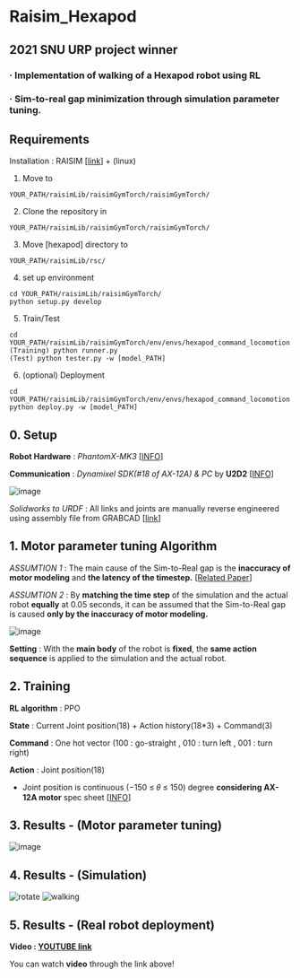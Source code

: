 # Raisim_Hexapod
## 2021 SNU URP project winner
### · Implementation of walking of a Hexapod robot using RL
### · Sim-to-real gap minimization through simulation parameter tuning.
## 
## Requirements

Installation : RAISIM [[link](https://raisim.com/sections/Installation.html)] + (linux)


  1. Move to

    YOUR_PATH/raisimLib/raisimGymTorch/raisimGymTorch/

  2. Clone the repository in

    YOUR_PATH/raisimLib/raisimGymTorch/raisimGymTorch/

  3. Move [hexapod] directory to

    YOUR_PATH/raisimLib/rsc/

  4. set up environment

    cd YOUR_PATH/raisimLib/raisimGymTorch/
    python setup.py develop
  
  5. Train/Test

    cd YOUR_PATH/raisimLib/raisimGymTorch/env/envs/hexapod_command_locomotion
    (Training) python runner.py
    (Test) python tester.py -w [model_PATH]

  6. (optional) Deployment

    cd YOUR_PATH/raisimLib/raisimGymTorch/env/envs/hexapod_command_locomotion
    python deploy.py -w [model_PATH]


## 
## 0. Setup

**Robot Hardware** : *PhantomX-MK3* [[INFO](https://www.trossenrobotics.com/Quadruped-Robot-Hexapod-Robot-Kits.aspx)]

**Communication** : *Dynamixel SDK(#18 of AX-12A) & PC* by **U2D2** [[INFO](https://www.robotis.com/shop/item.php?it_id=902-0132-000)]


![image](https://user-images.githubusercontent.com/74540268/170291745-907baf96-afc2-4f65-90c8-36f6c518c713.png)

*Solidworks to URDF* : All links and joints are manually reverse engineered using assembly file from GRABCAD [[link](https://grabcad.com/library)]



## 
## 1. Motor parameter tuning Algorithm

*ASSUMTION 1* : The main cause of the Sim-to-Real gap is the **inaccuracy of motor modeling** and **the latency of the timestep.** [[Related Paper](https://arxiv.org/abs/2102.02915)]

*ASSUMTION 2* : By **matching the time step** of the simulation and the actual robot **equally** at 0.05 seconds, it can be assumed that the Sim-to-Real gap is caused **only by the inaccuracy of motor modeling.**

![image](https://user-images.githubusercontent.com/74540268/170244886-0cfbc468-01b6-4249-bf97-935bc9a298a0.png)

**Setting** : With the **main body** of the robot is **fixed**, the **same action sequence** is applied to the simulation and the actual robot.

## 
## 2. Training

**RL algorithm** : PPO

**State** : Current Joint position(18) + Action history(18*3) + Command(3)

**Command** : One hot vector (100 : go-straight , 010 : turn left , 001 : turn right)

**Action** : Joint position(18)
* Joint position is continuous (−150 ≤ 𝜃 ≤ 150) degree **considering AX-12A motor** spec sheet [[INFO](https://emanual.robotis.com/docs/kr/dxl/ax/ax-12a/)]
## 
## 3. Results - (Motor parameter tuning)
![image](https://user-images.githubusercontent.com/74540268/170244806-2c1a8094-6b53-4e61-9eea-16f15b84b2a5.png)


## 
## 4. Results - (Simulation)
![rotate](https://user-images.githubusercontent.com/74540268/170244381-a976e5b8-544c-467a-804a-087c82f52eb6.gif) ![walking](https://user-images.githubusercontent.com/74540268/170244255-4d7dc8e4-c94e-49ee-8e1e-5bdd66be27f4.gif)

## 
## 5. Results - (Real robot deployment)

**Video : [YOUTUBE link](https://www.youtube.com/watch?v=ApI5J0-24kw)**

You can watch **video** through the link above!


